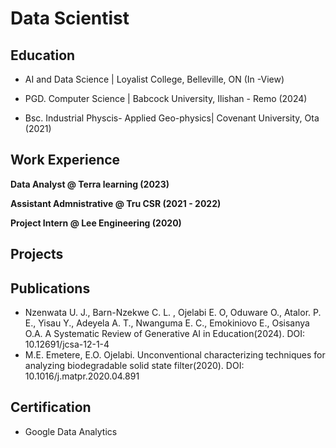 # Data Scientist

## Education
- AI and Data Science | Loyalist College, Belleville, ON (In -View)

- PGD. Computer Science | Babcock University, Ilishan - Remo (2024)

- Bsc. Industrial Physcis- Applied Geo-physics| Covenant University, Ota (2021)



## Work Experience 
**Data Analyst @ Terra learning (2023)**


**Assistant Admnistrative @ Tru CSR (2021 - 2022)**


**Project Intern @ Lee Engineering (2020)**

## Projects


## Publications
- Nzenwata U. J., Barn-Nzekwe C. L. , Ojelabi E. O, Oduware O., Atalor. P. E., Yisau Y., Adeyela A. T., Nwanguma E. C., Emokiniovo E., Osisanya O.A. A Systematic Review of Generative AI in Education(2024). DOI: 10.12691/jcsa-12-1-4
- M.E. Emetere, E.O. Ojelabi. Unconventional characterizing techniques for analyzing biodegradable solid state filter(2020). DOI: 10.1016/j.matpr.2020.04.891

## Certification
- Google Data Analytics
 
